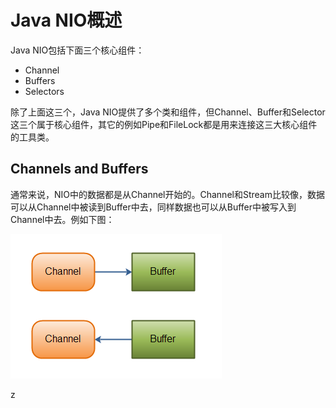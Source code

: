 # Java NIO概述

Java NIO包括下面三个核心组件：

* Channel
* Buffers
* Selectors

除了上面这三个，Java NIO提供了多个类和组件，但Channel、Buffer和Selector这三个属于核心组件，其它的例如Pipe和FileLock都是用来连接这三大核心组件的工具类。

## Channels and Buffers

通常来说，NIO中的数据都是从Channel开始的。Channel和Stream比较像，数据可以从Channel中被读到Buffer中去，同样数据也可以从Buffer中被写入到Channel中去。例如下图：

![](/assets/import.png)







z

